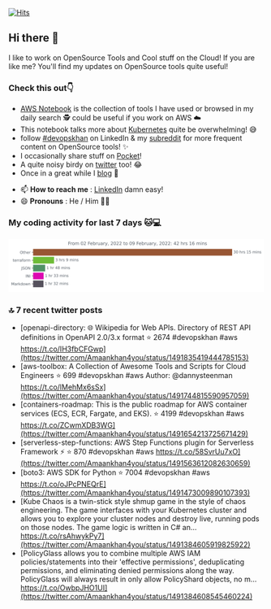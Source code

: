 [![Hits](https://hits.seeyoufarm.com/api/count/incr/badge.svg?url=https%3A%2F%2Fgithub.com%2Fakhan4u%2Fhit-counter&count_bg=%2379C83D&title_bg=%23555555&icon=&icon_color=%23E7E7E7&title=visits&edge_flat=false)](https://hits.seeyoufarm.com)

## Hi there 👋

I like to work on OpenSource Tools and Cool stuff on the Cloud! If you are like me? You'll find my updates on OpenSource tools quite useful!

### Check this out👇

* [AWS Notebook](https://histre.com/public/notebooks/dnllyanu/aws/) is the collection of tools I have used or browsed in my daily search 🕵️ could be useful if you work on AWS ☁️
* This notebook talks more about [Kubernetes](https://histre.com/public/notebooks/6uxdvo3y/kubernetes/) quite be overwhelming! 😅
* follow [#devopskhan](https://www.linkedin.com/feed/hashtag/devopskhan/) on LinkedIn & my [subreddit](https://www.reddit.com/r/devopskhan/) for more frequent content on OpenSource tools! ✨
* I occasionally share stuff on [Pocket](https://getpocket.com/@ej6g8d1dp2829A16a9Tf5d4T6bAMp3d8791rejDe86yem3bm4e14ex4fT4dluk29)!
* A quite noisy birdy on [twitter](https://twitter.com/Amaankhan4you) too! 😂
* Once in a great while I [blog](https://linuxparrot.com/) 😬


- 📫 **How to reach me** : [LinkedIn](https://www.linkedin.com/in/amaan-khan-linux-ninja) damn easy!
- 😄 **Pronouns** : He / Him 🤷‍♂️

### My coding activity for last 7 days 🐱💻

<img src="https://github.com/akhan4u/akhan4u/blob/main/images/stat.svg" alt="Amaan's Wakatime Activity!"/>

### 🔝 7 recent twitter posts
<!-- DEVDOJO:START -->
- [openapi-directory: 🌐 Wikipedia for Web APIs. Directory of REST API definitions in OpenAPI 2.0/3.x format
⭐️ 2674
#devopskhan #aws
https://t.co/IH3fbCFGwp](https://twitter.com/Amaankhan4you/status/1491835419444785153)
- [aws-toolbox: A Collection of Awesome Tools and Scripts for Cloud Engineers
⭐️ 699
#devopskhan #aws
Author: @dannysteenman
https://t.co/lMehMx6sSx](https://twitter.com/Amaankhan4you/status/1491744815590957059)
- [containers-roadmap: This is the public roadmap for AWS container services &lpar;ECS, ECR, Fargate, and EKS&rpar;. 
⭐️ 4199
#devopskhan #aws
https://t.co/ZCwmXDB3WG](https://twitter.com/Amaankhan4you/status/1491654213725671429)
- [serverless-step-functions: AWS Step Functions plugin for Serverless Framework ⚡️
⭐️ 870
#devopskhan #aws
https://t.co/58SvrUu7xO](https://twitter.com/Amaankhan4you/status/1491563612082630659)
- [boto3: AWS SDK for Python
⭐️ 7004
#devopskhan #aws
https://t.co/oJPcPNEQrE](https://twitter.com/Amaankhan4you/status/1491473009890107393)
- [Kube Chaos is a twin-stick style shmup game in the style of chaos engineering. The game interfaces with your Kubernetes cluster and allows you to explore your cluster nodes and destroy live, running pods on those nodes. The game logic is written in C# an… https://t.co/rsAhwykPy7](https://twitter.com/Amaankhan4you/status/1491384605919825922)
- [PolicyGlass allows you to combine multiple AWS IAM policies/statements into their &#39;effective permissions&#39;, deduplicating permissions, and eliminating denied permissions along the way. PolicyGlass will always result in only allow PolicyShard objects, no m… https://t.co/OwbpJHO1UI](https://twitter.com/Amaankhan4you/status/1491384608545460224)
<!-- DEVDOJO:END -->

<!-- ![Amaan's GitHub stats](https://github-readme-stats.vercel.app/api?username=akhan4u&count_private=true&show_icons=true&hide=contribs) -->
